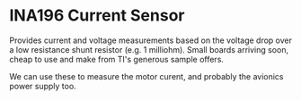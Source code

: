 INA196 Current Sensor
======================

Provides current and voltage measurements based on the voltage drop over a low resistance shunt resistor (e.g. 1 milliohm). 
Small boards arriving soon, cheap to use and make from TI's generous sample offers.

We can use these to measure the motor curent, and probably the avionics power supply too. 



